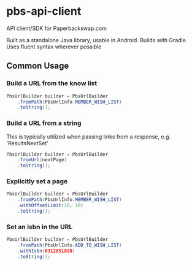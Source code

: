 pbs-api-client
==============

API client/SDK for Paperbackswap.com

Built as a standalone Java library, usable in Android.
Builds with Gradle
Uses fluent syntax wherever possible

## Common Usage

### Build a URL from the know list
```java
PbsUrlBuilder builder = PbsUrlBuilder
    .fromPath(PbsUrlInfo.MEMBER_WISH_LIST)
    .toString();
```

### Build a URL from a string

This is typically utilized when passing links from a response, e.g. 'ResultsNextSet'
```java
PbsUrlBuilder builder = PbsUrlBuilder
    .fromUrl(nextPage)
    .toString();
```

### Explicitly set a page
```java
PbsUrlBuilder builder = PbsUrlBuilder
    .fromPath(PbsUrlInfo.MEMBER_WISH_LIST)
    .withOffsetLimit(10, 10)
    .toString();
```

### Set an isbn in the URL
```java
PbsUrlBuilder builder = PbsUrlBuilder
    .fromPath(PbsUrlInfo.ADD_TO_WISH_LIST)
    .withIsbn(0312851820)
    .toString();
```

